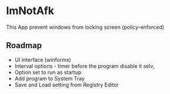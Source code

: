 # ImNotAfk
This App prevent windows from locking screen (policy-enforced)

## Roadmap
* UI interface (winforms)
* Interval options - timer before the program disable it selv, 
* Option set to run as startup
* Add program to System Tray
* Save and Load setting from Registry Editor 


